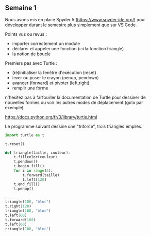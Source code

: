 ## Semaine 1

Nous avons mis en place Spyder 5 (https://www.spyder-ide.org/) pour développer durant le semestre plus simplement que sur VS Code.

Points vus ou revus :
- importer correctement un module
- déclarer et appeler une fonction (ici la fonction triangle)
- la notion de boucle

Premiers pas avec Turtle  :
- (ré)initialiser la fenêtre d'exécution (reset)
- lever ou poser le crayon (penup, pendown)
- avancer (forward) et pivoter (left,right)
- remplir une forme

n'hésitez pas à farfouiller la documentation de Turtle pour dessiner de nouvelles formes ou voir les autres modes de déplacement (goto par exemple)

https://docs.python.org/fr/3/library/turtle.html

Le programme suivant dessine une "triforce", trois triangles empilés.


```py
import turtle as t

t.reset()

def triangle(taille, couleur):
    t.fillcolor(couleur)
    t.pendown()
    t.begin_fill()
    for i in range(3):
        t.forward(taille)
        t.left(120)
    t.end_fill()
    t.penup()
    

triangle(100, "blue")
t.right(120)
triangle(100, "blue")
t.left(60)
t.forward(100)
t.left(60)
triangle(100, "blue")
```

